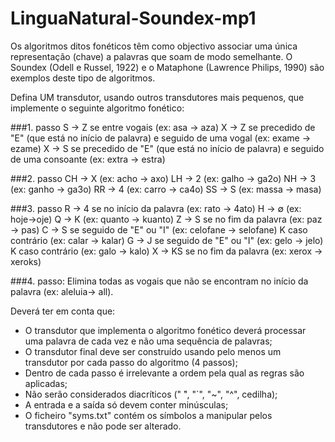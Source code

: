 # LinguaNatural-Soundex-mp1

Os algoritmos ditos fonéticos têm como objectivo associar uma única representação (chave) a palavras que soam de modo semelhante. O Soundex (Odell e Russel, 1922) e o Mataphone (Lawrence Philips, 1990) são exemplos deste tipo de algoritmos.

Defina UM transdutor, usando outros transdutores mais pequenos, que implemente o seguinte algoritmo fonético: 

###1. passo
		S → Z se entre vogais (ex: asa → aza)
		X → Z se precedido de "E" (que está no início de palavra) e seguido de uma vogal (ex: exame → ezame) 
		X → S se precedido de "E" (que está no início de palavra) e seguido de uma consoante (ex: extra → estra)

###2. passo
		CH → X (ex: acho → axo)
		LH → 2 (ex: galho → ga2o)
		NH → 3 (ex: ganho → ga3o)
		RR → 4 (ex: carro → ca4o)
		SS → S (ex: massa → masa)

###3. passo
		R → 4 se no início da palavra (ex: rato → 4ato)
		H → ∅ (ex: hoje→oje)
		Q → K (ex: quanto → kuanto)
		Z → S se no fim da palavra (ex: paz → pas)
		C → S se seguido de "E" ou "I" (ex: celofane → selofane)
			K caso contrário (ex: calar → kalar)
		G → J se seguido de "E" ou "I" (ex: gelo → jelo)
			K caso contrário (ex: galo → kalo)
		X → KS se no fim da palavra (ex: xerox → xeroks)

###4. passo:
		Elimina todas as vogais que não se encontram no início da palavra (ex: aleluia→ all).


Deverá ter em conta que:
* O transdutor que implementa o algoritmo fonético deverá processar uma palavra de cada vez e não uma sequência de palavras;
* O transdutor final deve ser construído usando pelo menos um transdutor por cada passo do algoritmo (4 passos);
* Dentro de cada passo é irrelevante a ordem pela qual as regras são aplicadas;
* Não serão considerados diacríticos (" ́", "\`", "~", "^", cedilha);
* A entrada e a saída só devem conter minúsculas;
* O ficheiro "syms.txt" contém os símbolos a manipular pelos transdutores e não pode ser alterado.

